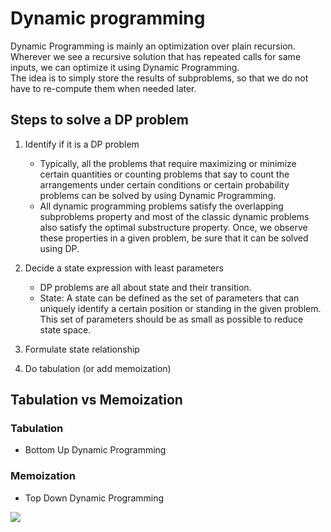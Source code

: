# Dynamic programming

Dynamic Programming is mainly an optimization over plain recursion. Wherever we see a recursive solution that has repeated calls for same inputs, we can optimize it using Dynamic Programming. <br>
The idea is to simply store the results of subproblems, so that we do not have to re-compute them when needed later.

## Steps to solve a DP problem
1. Identify if it is a DP problem
    - Typically, all the problems that require maximizing or minimize certain quantities or counting problems that say to count the arrangements under certain conditions or certain probability problems can be solved by using Dynamic Programming.<br>
    - All dynamic programming problems satisfy the overlapping subproblems property and most of the classic dynamic problems also satisfy the optimal substructure property. Once, we observe these properties in a given problem, be sure that it can be solved using DP.
2. Decide a state expression with least parameters
    - DP problems are all about state and their transition. 
    - State: A state can be defined as the set of parameters that can uniquely identify a certain position or standing in the given problem. This set of parameters should be as small as possible to reduce state space. 

3. Formulate state relationship    
4. Do tabulation (or add memoization)

## Tabulation vs Memoization

### Tabulation
- Bottom Up Dynamic Programming 

### Memoization
-  Top Down Dynamic Programming

<img src=https://media.geeksforgeeks.org/wp-content/cdn-uploads/Tabulation-vs-Memoization-1.png>
